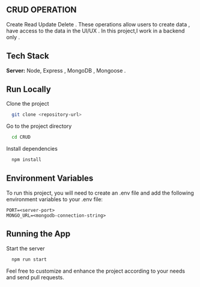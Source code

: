 ## CRUD OPERATION
Create Read Update Delete .
These operations allow users to create data , have access to the data in the UI/UX . 
In this project,I work in a backend only .

## Tech Stack
**Server:** Node, Express , MongoDB , Mongoose .

## Run Locally

Clone the project

```bash
  git clone <repository-url>
```

Go to the project directory

```bash
  cd CRUD 
```

Install dependencies

```bash
  npm install
```



## Environment Variables

To run this project, you will need to create an .env file and add the following environment variables to your .env file:
```
PORT=<server-port>
MONGO_URL=<mongodb-connection-string>

```
## Running the App
Start the server

```bash
  npm run start
```

Feel free to customize and enhance the project according to your needs and send pull requests.

